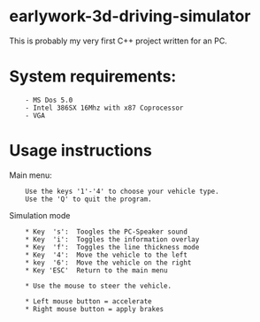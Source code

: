 # earlywork-3d-driving-simulator

This is probably my very first C++ project written for an PC.

# System requirements:

		- MS Dos 5.0
		- Intel 386SX 16Mhz with x87 Coprocessor 
		- VGA

# Usage instructions

Main menu:

		Use the keys '1'-'4' to choose your vehicle type.
		Use the 'Q' to quit the program.

Simulation mode

		* Key  's':  Toogles the PC-Speaker sound
		* Key  'i':  Toggles the information overlay
		* Key  'f':  Toggles the line thickness mode
		* Key  '4':  Move the vehicle to the left
		* key  '6':  Move the vehicle on the right
		* Key 'ESC'  Return to the main menu

		* Use the mouse to steer the vehicle.

		* Left mouse button = accelerate
		* Right mouse button = apply brakes
